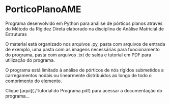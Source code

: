 # PorticoPlanoAME

Programa desenvolvido em Python para análise de pórticos planos através do Método da Rigidez Direta elaborado na disciplina de Análise Matricial de Estruturas

O material está organizado nos arquivos .py, pasta com arquivos de entrada de exemplo, uma pasta com as imagens necessárias para funcionamento do programa, pasta com arquivos .txt de saída e tutorial em PDF para utilização do programa.

O programa está limitado à análise de pórticos de nós rígidos submetidos a carregamentos nodais ou linearmente distribuídos ao longo de todo o comprimento do elemento.

Clique [aqui](./Tutorial do Programa.pdf) para acessar a documentação do programa...
